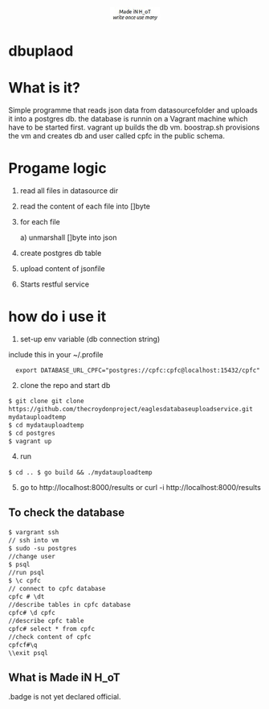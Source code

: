 
<p align="center">
  <img src="madeinhot.jpg" width="100"/>
</p>

# dbuplaod


# What is it?

Simple programme that reads json data from datasourcefolder and uploads it into a postgres db.
the database is runnin on a Vagrant machine which have to be started first.  vagrant up builds
the db vm.  boostrap.sh provisions the vm and creates db and user called cpfc in the public schema.

# Progame logic

1) read all files in datasource dir

2) read the content of each file into []byte

3) for each file

    a) unmarshall []byte into json

2) create postgres db table

3) upload content of jsonfile

4) Starts restful service


# how do i use it



1)  set-up env variable (db connection string)

  include this in your ~/.profile
```
  export DATABASE_URL_CPFC="postgres://cpfc:cpfc@localhost:15432/cpfc"

```

2) clone the repo and start db

```
$ git clone git clone https://github.com/thecroydonproject/eaglesdatabaseuploadservice.git  mydatauploadtemp
$ cd mydatauploadtemp
$ cd postgres
$ vagrant up

``````
4) run

``
$ cd ..
$ go build && ./mydatauploadtemp
``

5) go to http://localhost:8000/results or curl -i http://localhost:8000/results


## To check the database

```
$ vargrant ssh                                                               // ssh into vm
$ sudo -su postgres                                                      //change user
$ psql                                                                          //run psql
$ \c cpfc                                                                       // connect to cpfc database
cpfc # \dt                                                                     //describe tables in cpfc database
cpfc# \d cpfc                                                                 //describe cpfc table
cpfc# select * from cpfc                                                //check content of cpfc
cpfcf#\q                                                                    \\exit psql
```

 ## What is Made iN H_oT


[logo]: https://github.com/thecroydonproject/eaglesdatabaseuploadservice/madeinhot.jpg "software written by UK Home Office Technology"
.badge is not yet declared official.




